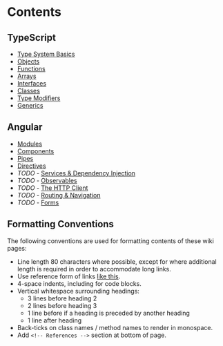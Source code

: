 # Contents

## TypeScript

- [Type System Basics](TypeSystemBasics.md)
- [Objects](Objects.md)
- [Functions](Functions.md)
- [Arrays](Arrays.md)
- [Interfaces](Interfaces.md)
- [Classes](Classes.md)
- [Type Modifiers](TypeModifiers.md)
- [Generics](Generics.md)


## Angular

- [Modules](AngularModules.md)
- [Components](AngularComponents.md)
- [Pipes](AngularPipes.md)
- [Directives](AngularDirectives.md)
- *TODO* - [Services & Dependency Injection](AngularServices.md)
- *TODO* - [Observables](AngularObservables.md)
- *TODO* - [The HTTP Client](AngularHttpClient.md)
- *TODO* - [Routing & Navigation](AngularRouting.md)
- *TODO* - [Forms](AngularForms.md)


## Formatting Conventions

The following conventions are used for formatting contents of these wiki pages:

- Line length 80 characters where possible, except for where additional length
  is required in order to accommodate long links.
- Use reference form of links [like this][ref-example].
- 4-space indents, including for code blocks.
- Vertical whitespace surrounding headings:
    - 3 lines before heading 2
    - 2 lines before heading 3
    - 1 line before if a heading is preceded by another heading
    - 1 line after heading
- Back-ticks on class names / method names to render in monospace.
- Add `<!-- References -->` section at bottom of page.



<!-- References -->
[ref-example]: http://www.example.com
